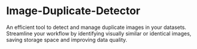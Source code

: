 # Image-Duplicate-Detector
An efficient tool to detect and manage duplicate images in your datasets. Streamline your workflow by identifying visually similar or identical images, saving storage space and improving data quality.
